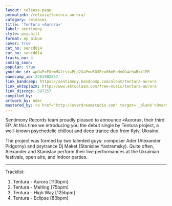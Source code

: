 ```yaml
---
layout: release-page
permalink: /release/tentura-aurora/
category: releases
title: 'Tentura «Aurora»'
label: sentimony
style: psychill
format: ep album
cover: true
cat_no: sencd014
cat_nu: sencd014
tracks_no: 4
coming_soon: 
popular: true
youtube_id: wpOaPxEOrmM&list=PLp2GaPnw5O3Pev66mBuHmGG4cHaBkx1FR
bandcamp_id: 2261902557
link_bandcamp: https://sentimony.bandcamp.com/album/tentura-aurora
link_ektoplazm: http://www.ektoplazm.com/free-music/tentura-aurora
link_discogs: 597257
compiled_by: 
artwork_by: Ader
mastered_by: <a href='http://overdreamstudio.com' target='_blank'>Overdream Studio</a>
---
```


Sentimony Records team proudly pleased to announce «Aurora», their third EP. At this time we introducing you the debut single by Tentura project, a well-known psychedelic chillout and deep trance duo from Kyiv, Ukraine.

The project was formed by two talented guys: composer Ader (Alexander Pidgorny) and psytrance Dj Maket (Stanislav Yastremsky). Quite often, Alexander and Stanislav perform their live performances at the Ukrainian festivals, open airs, and indoor parties.

---
Tracklist:

01. Tentura - Aurora [110bpm]
02. Tentura - Melting [75bpm]
03. Tentura - High Way [125bpm]
04. Tentura - Eclipse [80bpm]
